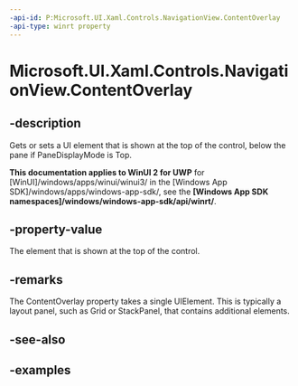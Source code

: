```yaml
---
-api-id: P:Microsoft.UI.Xaml.Controls.NavigationView.ContentOverlay
-api-type: winrt property
---
```

<!-- Property syntax.
public UIElement ContentOverlay { get;  set; }
-->

# Microsoft.UI.Xaml.Controls.NavigationView.ContentOverlay


## -description

Gets or sets a UI element that is shown at the top of the control, below the pane if PaneDisplayMode is Top.


**This documentation applies to WinUI 2 for UWP** for [WinUI]/windows/apps/winui/winui3/ in the [Windows App SDK]/windows/apps/windows-app-sdk/, see the **[Windows App SDK namespaces]/windows/windows-app-sdk/api/winrt/**.

## -property-value

The element that is shown at the top of the control.


## -remarks

The ContentOverlay property takes a single UIElement. This is typically a layout panel, such as Grid or StackPanel, that contains additional elements.


## -see-also


## -examples


